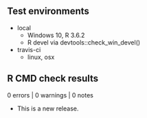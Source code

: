 ## Test environments
* local
    * Windows 10, R 3.6.2
    * R devel via devtools::check_win_devel()
* travis-ci
    * linux, osx

## R CMD check results

0 errors | 0 warnings | 0 notes

* This is a new release.
